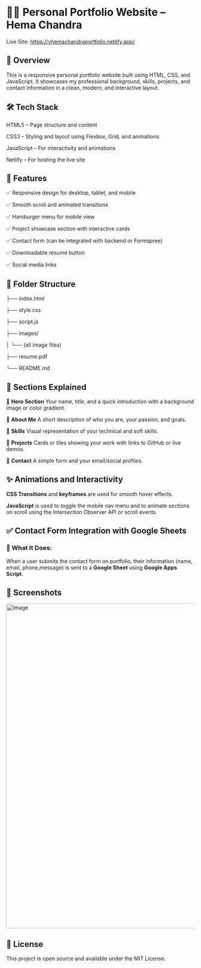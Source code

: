 # 🧑‍💻 Personal Portfolio Website – Hema Chandra

Live Site: https://yhemachandraportfolio.netlify.app/

## 📌 Overview
This is a responsive personal portfolio website built using HTML, CSS, and JavaScript. It showcases my professional background, skills, projects, and contact information in a clean, modern, and interactive layout.

## 🛠️ Tech Stack
HTML5 – Page structure and content

CSS3 – Styling and layout using Flexbox, Grid, and animations

JavaScript – For interactivity and animations

Netlify – For hosting the live site

## 📂 Features

✅ Responsive design for desktop, tablet, and mobile

✅ Smooth scroll and animated transitions

✅ Hamburger menu for mobile view

✅ Project showcase section with interactive cards

✅ Contact form (can be integrated with backend or Formspree)

✅ Downloadable resume button

✅ Social media links

## 🔧 Folder Structure

├── index.html

├── style.css

├── script.js

├── images/

│    └── (all image files)

├── resume.pdf

└── README.md

## 🎯 Sections Explained

🔹 **Hero Section**
Your name, title, and a quick introduction with a background image or color gradient.

🔹 **About Me**
A short description of who you are, your passion, and goals.

🔹 **Skills**
Visual representation of your technical and soft skills.

🔹 **Projects**
Cards or tiles showing your work with links to GitHub or live demos.

🔹 **Contact**
A simple form and your email/social profiles.

## ✨ Animations and Interactivity

**CSS Transitions** and **keyframes** are used for smooth hover effects.

**JavaScript** is used to toggle the mobile nav menu and to animate sections on scroll using the Intersection Observer API or scroll events.

## ✅ Contact Form Integration with Google Sheets

### 🔧 What It Does:
When a user submits the contact form on portfolio, their information (name, email, phone,message) is sent to a **Google Sheet** using **Google Apps Script**.

## 📸 Screenshots
<img width="1894" height="866" alt="Image" src="https://github.com/user-attachments/assets/c5353818-a976-4f18-ac5d-c27a665c5a84" />

## 📄 License
This project is open source and available under the MIT License.


